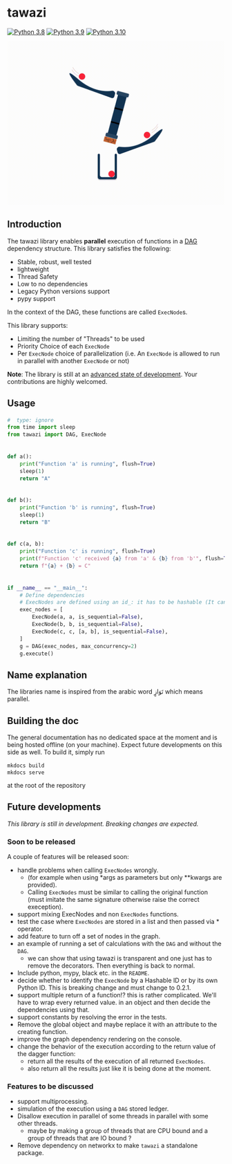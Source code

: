 # tawazi
[![Python 3.8](https://img.shields.io/badge/python-3.8-blue.svg)](https://www.python.org/downloads/release/python-380/)
[![Python 3.9](https://img.shields.io/badge/python-3.9-blue.svg)](https://www.python.org/downloads/release/python-390/)
[![Python 3.10](https://img.shields.io/badge/python-3.10-blue.svg)](https://www.python.org/downloads/release/python-3100/)

![Tawazi GIF](documentation/tawazi_GIF.gif)

## Introduction

<!-- TODO: put a link explaining what a DAG is-->

The tawazi library enables **parallel** execution of functions in a [DAG](https://en.wikipedia.org/wiki/Directed_acyclic_graph) dependency structure.
This library satisfies the following:
* Stable, robust, well tested
* lightweight
* Thread Safety
* Low to no dependencies
* Legacy Python versions support
* pypy support

In the context of the DAG, these functions are called `ExecNode`s.

This library supports:
* Limiting the number of "Threads" to be used
* Priority Choice of each `ExecNode`
* Per `ExecNode` choice of parallelization (i.e. An `ExecNode` is allowed to run in parallel with another `ExecNode` or not)

**Note**: The library is still at an [advanced state of development](#future-developments). Your contributions are highly welcomed.

## Usage

```python
#  type: ignore
from time import sleep
from tawazi import DAG, ExecNode


def a():
    print("Function 'a' is running", flush=True)
    sleep(1)
    return "A"


def b():
    print("Function 'b' is running", flush=True)
    sleep(1)
    return "B"


def c(a, b):
    print("Function 'c' is running", flush=True)
    print(f"Function 'c' received {a} from 'a' & {b} from 'b'", flush=True)
    return f"{a} + {b} = C"


if __name__ == "__main__":
    # Define dependencies
    # ExecNodes are defined using an id_: it has to be hashable (It can be the function itself)
    exec_nodes = [
        ExecNode(a, a, is_sequential=False),
        ExecNode(b, b, is_sequential=False),
        ExecNode(c, c, [a, b], is_sequential=False),
    ]
    g = DAG(exec_nodes, max_concurrency=2)
    g.execute()
```

## Name explanation
The libraries name is inspired from the arabic word تَوَازٍ which means parallel.

## Building the doc
The general documentation has no dedicated space at the moment and is being hosted offline (on your machine).
Expect future developments on this side as well. To build it, simply run
```shell
mkdocs build
mkdocs serve
```
at the root of the repository

## Future developments
*This library is still in development. Breaking changes are expected.*

### Soon to be released
A couple of features will be released soon:
* handle problems when calling `ExecNodes` wrongly.
  * (for example when using *args as parameters but only **kwargs are provided).
  * Calling `ExecNodes` must be similar to calling the original function (must imitate the same signature otherwise raise the correct exeception).
* support mixing ExecNodes and non `ExecNodes` functions.
* test the case where `ExecNodes` are stored in a list and then passed via * operator.
* add feature to turn off a set of nodes in the graph.
* an example of running a set of calculations with the `DAG` and without the `DAG`.
  * we can show that using tawazi is transparent and one just has to remove the decorators. Then everything is back to normal.
* Include python, mypy, black etc. in the `README`.
* decide whether to identify the `ExecNode` by a Hashable ID or by its own Python ID. This is breaking change and must change to 0.2.1.
* support multiple return of a function!? this is rather complicated. We'll have to wrap every returned value.
in an object and then decide the dependencies using that.
* support constants by resolving the error in the tests.
* Remove the global object and maybe replace it with an attribute to the creating function.
* improve the graph dependency rendering on the console.
* change the behavior of the execution according to the return value of the dagger function:
  * return all the results of the execution of all returned `ExecNodes`.
  * also return all the results just like it is being done at the moment.

### Features to be discussed
* support multiprocessing.
* simulation of the execution using a `DAG` stored ledger.
* Disallow execution in parallel of some threads in parallel with some other threads.
  * maybe by making a group of threads that are CPU bound and a group of threads that are IO bound ?
* Remove dependency on networkx to make `tawazi` a standalone package.
